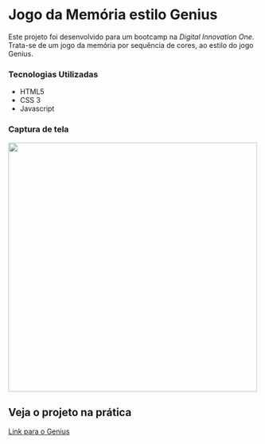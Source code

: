 # Jogo da Memória estilo Genius

Este projeto foi desenvolvido para um bootcamp na _Digital Innovation One_. Trata-se de um jogo da memória por sequência de cores, ao estilo do jogo Genius.

### Tecnologias Utilizadas
* HTML5
* CSS 3
* Javascript

### Captura de tela
<img src="./assets/capa.png" width=500px>

## Veja o projeto na prática
<a href="https://genius-by-rafaelferraz.netlify.app/" target="_blank">Link para o Genius</a>
